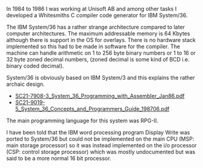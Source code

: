 In 1984 to 1986 I was working at Unisoft AB and among other tasks I developed
a Whitesmiths C compiler code generator for IBM System/36.

The IBM System/36 has a rather strange architecture compared to later computer architectures.
The maximum addressable memory is 64 Kbytes although there is support in the OS for overlays.
There is no hardware stack implemented so this had to be made in software for the compiler.
The machine can handle arithmetic on 1 to 256 byte binary numbers or 1 to 16 or 32 byte zoned decimal numbers,
(zoned decimal is some kind of BCD i.e. binary coded decimal).

System/36 is obviously based on IBM System/3 and this explains the rather archaic design.
* [SC21-7908-3_System_36_Programming_with_Assembler_Jan86.pdf](http://www.bitsavers.org/pdf/ibm/system36/SC21-7908-3_System_36_Programming_with_Assembler_Jan86.pdf)
* [SC21-9019-5_System_36_Concepts_and_Programmers_Guide_198706.pdf](http://www.bitsavers.org/pdf/ibm/system36/SC21-9019-5_System_36_Concepts_and_Programmers_Guide_198706.pdf)

The main programming language for this system was RPG-II.

I have been told that the IBM word processing program Display Write was ported to System/36 but could not be implemented
on the main CPU (MSP: main storage processor) so it was instead implemented on the i/o processor (CSP: control storage processor) which was mostly undocumented but was said to be a more normal 16 bit processor.
